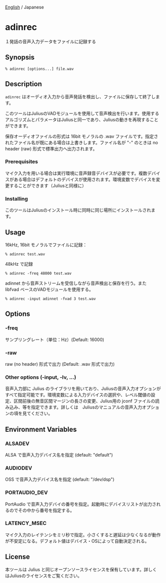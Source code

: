 <!-- markdownlint-disable MD041 -->

[English](README.md) / Japanese

# adinrec

１発話の音声入力データをファイルに記録する

## Synopsis

```shell
% adinrec [options...] file.wav
```

## Description

`adinrec` はオーディオ入力から音声発話を検出し、ファイルに保存して終了します。

このツールはJuliusのVADモジュールを使用して音声検出を行います。使用するアルゴリズムとパラメータはJuliusと同一であり、Juliusの動きを再現することができます。

保存オーディオファイルの形式は 16bit モノラルの .wav ファイルです。指定されたファイル名が既にある場合は上書きします。ファイル名が "-" のときは no header (raw) 形式で標準出力へ出力されます。

### Prerequisites

マイク入力を用いる場合は実行環境に音声録音デバイスが必要です。複数デバイスがある場合はデフォルトのデバイスが使用されます。環境変数でデバイスを変更することができます（Juliusと同様に）

### Installing

このツールはJuliusのインストール時に同時に同じ場所にインストールされます。

## Usage

16kHz, 16bit モノラルでファイルに記録：

```shell
% adinrec test.wav
```

48kHz で記録

```shell
% adinrec -freq 48000 test.wav
```

adinnet から音声ストリームを受信しながら音声検出と保存を行う。また libfvad ベースのVADモジュールを使用する。

```shell
% adinrec -input adinnet -fvad 3 test.wav
```

## Options

### -freq

サンプリングレート（単位：Hz）(Default: 16000)

### -raw

raw (no header) 形式で出力  (Default: .wav 形式で出力)

### Other options (-input, -lv, ...)

音声入力部に Julius のライブラリを用いており、Juliusの音声入力オプションがすべて指定可能です。環境変数による入力デバイスの選択や、レベル閾値の設定、区間前後の無音区間マージンの長さの変更、Julius用の jconf ファイルの読み込み、等を指定できます。詳しくは　Juliusのマニュアルの音声入力オプションの項を見てください。

## Environment Variables

### ALSADEV

ALSA で音声入力デバイス名を指定 (default: "default")

### AUDIODEV

OSS で音声入力デバイス名を指定 (default: "/dev/dsp")

### PORTAUDIO_DEV

PortAudio で音声入力デバイの番号を指定。起動時にデバイスリストが出力されるのでその中から番号を指定する。

### LATENCY_MSEC

マイク入力のレイテンシをミリ秒で指定。小さくすると遅延は少なくなるが動作が不安定になる。デフォルト値はデバイス・OSによって自動決定される。

## License

本ツールは Julius と同じオープンソースライセンスを保有しています。詳しくはJuliusのライセンスをご覧ください。